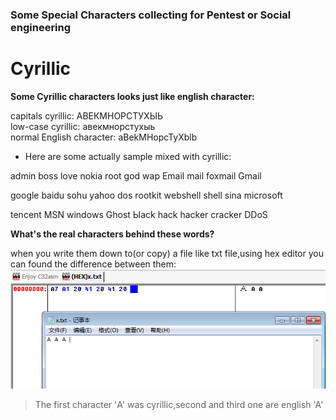 ### Some Special Characters collecting for Pentest or Social engineering ###
# Cyrillic  
**Some Cyrillic characters looks just like english character:** 

capitals cyrillic: АВЕКМНОРСТУХЫЬ  
low-case cyrillic: авекмнорстухыь  
normal English character: aBekMHopcTyXblb

- Here are some actually sample mixed with cyrillic:

аdmin  bоss   lоve  nоkia   rооt  gоd  wаp  Emаil  mаil  foxmаil  Gmаil

gооgle bаidu sоhu yahоо dоs  rооtkit  wеbshell  shеll  sinа  microsоft

tencent  МSN  windоws  Ghоst  Ыack hаck   hаcker   crаcker DDоS

**What's the real characters behind these words?**  

when you write them down to(or copy) a file like txt file,using hex editor you can found the difference between them:  
![using Hex editor to check the difference](https://github.com/Arryboom/specialcharacters/blob/master/test1.png)

> The first character 'А' was cyrillic,second and third one are english 'A'
